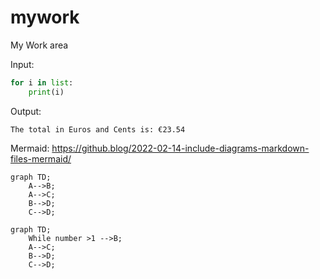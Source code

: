 # mywork

My Work area

Input:
```python
for i in list:
    print(i)
```
Output:
```
The total in Euros and Cents is: €23.54
```

Mermaid:
https://github.blog/2022-02-14-include-diagrams-markdown-files-mermaid/


```mermaid
graph TD;
    A-->B;
    A-->C;
    B-->D;
    C-->D;
```

```mermaid
graph TD;
    While number >1 -->B;
    A-->C;
    B-->D;
    C-->D;
```